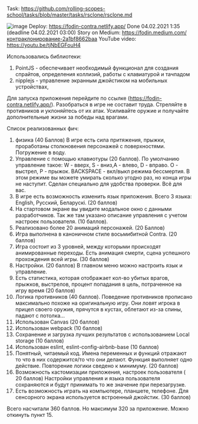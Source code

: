 Task: https://github.com/rolling-scopes-school/tasks/blob/master/tasks/rsclone/rsclone.md

![image](https://lh3.googleusercontent.com/fe9442Locg2LxdQ_oW616EQFS888e5t3jzLAntGfI9IoPFP03aOTdRTTyBalPLkNFsFJtHRyAw6iksaMk-UN-R9WRiHSf94bJ3bsAyCnFD3krHV4WsSxHGCTL0tnd9j-BIGEVJq4znJh672ABr84V4WAA9v-chUJxs_6s9mlIUhPbIOdojAUvw-G2Ue1rfNghzuBNnMVf-SehhKLsvHQNFi15bbylBcdk7fj1zfh20_yYRvqr8vyOBPmOgdHGmQCSBwHDKpEFCN_OiuAnkUst-78HlFdc8xpkkfEngPT67QXYy7cHAX3xayKc4tSXupE-o5bu06E9ctP25bp81g6DRq4bEZQ0PsRaKrT07GJ-v6Wfg_81MnqSZ4OEEQAh7aCR5ps4oZq74T-c74_hZbASXa0PR-hM4FUl-jgRF2pCjOEGIIT__13tuhfRcCnlIFm7Unb5Fji_WD2WjQARbAn3F0NQ5OJ3NF7h-9VvAG7-BI7XDs5eS0I_cKwwBaSDAsuhxnvbIntKa5mgqq95zhKVsDOdqNoj2lrp6FX6XtQNW9LSWw9km0k_PbVB0bRAaJWXngv7_9y2mHjm7ubPgGA4SHoirHuEEkEhG5s-tWEEGas80WBLFeQ33f0tBl3FE8UfRZX399BRiBLFyA_x2PL1prNph_Q1hSm-vyfSF01vOuvLDHzMNK4lXm-9TIDpw=w1118-h972-no?authuser=0)
Deploy: https://fodin-contra.netlify.app/
Done 04.02.2021 1:35 (deadline 04.02.2021 03:00)
Story on Medium: https://fodin.medium.com/контраклонирование-2a1bf8662baa
YouTube video: https://youtu.be/tjNbEGFouH4

Использовались библиотеки: 
1) PointJS - обеспечивает необходимый функционал для создания спрайтов, определения коллизий, работы с клавиатурой и тачпадом
2) nipplejs - управление экранным джойстиком на мобильных устройствах, 

Для запуска приложения перейдите по ссылке (https://fodin-contra.netlify.app/). Разобраться в игре не составит труда. Стреляйте в противников и уклоняйтесь от их атак. Усиливайте оружие и получайте дополнительные жизни за победы над врагами. 

Список реализованных фич: 

1) физика (40 Баллов)
  В игре есть сила притяжения, прыжки, проработаны столкновения персонажей с поверхностями. Погружение в воду. 
2) Управление с помощью клавиотуры (20 баллов).
  По умолчанию управление такое: W - вверх, S - вниз,A - влево, D - вправо. O - выстрел, P - прыжок. BACKSPACE - вкл/выкл режима бессмертия. В этом режиме вы можете умирать сколько угодно раз, но конца игры не наступит. Сделан специально для удобства проверки. Всё для вас.
3) В игре есть возможность изменить язык приложения. Всего 3 языка: English, Русский, Беларускi. (20 баллов)
4) На стартовом экране вы увидите модальное окно с данными разработчиков. Так же там указано описание управления с учетом настроек пользователя. (10 баллов).
5) Реализовано более 20 анимаций персонажей. (20 Баллов)
6) Игра выполнена в каноничном стиле восьмибитной Contra. (20 баллов)
7) Игра состоит из 3 уровней, между которыми происходят анимированные переходы. Есть анимация смерти, сцена успешного прохождения всей игры. (30 баллов)
8) Настройки. (20 баллов)
  В главном меню можно настроить язык и управление.
9) Есть статистика, которая отображает кол-во убитых врагов, прыжков, выстрелов, процент попадания в цель, потраченное на игру время (20 баллов)
10) Логика противников (40 баллов).
Поведение противников прописано максимально похоже на оригинальную игру. Они ловят игрока в прицел своего оружия, прячутся в кустах, облетают из-за спины, падают с потолка...
11) Использован Canvas (20 баллов)
12) Использован webpack (10 баллов)
13) Сохранение и загрузка лучших результатов с использованием Local storage (10 баллов)
14) Использован eslint, eslint-config-airbnb-base (10 баллов)
15) Понятный, читаемый код. Имена переменных и функций отражают то что в них содержится/то что они делают. Функция выполняет одно действие. Повторение логики сведено к минимуму. (20 баллов)
16) Возможность кастомизации приложения, настроек пользователя ( 20 баллов)
Настройки управления и языка пользователя сохраняются и будут принимать то же значение при перезагрузке.
17) Есть возможность играть на компьютере, планшете, телефоне. Для сенсорного экрана используется встроенный джойстик. (30 баллов)

Всего насчитали 360 баллов. Но максимум 320 за приложение. Можно откинуть пункт 15.
